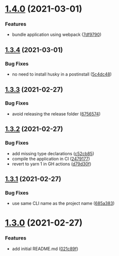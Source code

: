 # [1.4.0](https://github.com/e0ipso/gh-checks-cli/compare/v1.3.4...v1.4.0) (2021-03-01)


### Features

* bundle application using webpack ([7df9790](https://github.com/e0ipso/gh-checks-cli/commit/7df9790d8e1173fa8953c4c03e95afb01121c75f))

## [1.3.4](https://github.com/e0ipso/gh-checks-cli/compare/v1.3.3...v1.3.4) (2021-03-01)


### Bug Fixes

* no need to install husky in a postinstall ([5c4dc48](https://github.com/e0ipso/gh-checks-cli/commit/5c4dc481870755dc7b43684c6d57a24ed2b3a38d))

## [1.3.3](https://github.com/e0ipso/gh-checks-cli/compare/v1.3.2...v1.3.3) (2021-02-27)


### Bug Fixes

* avoid releasing the release folder ([6756574](https://github.com/e0ipso/gh-checks-cli/commit/6756574a8e10f10a61bd9c5b1da34da1b4396a78))

## [1.3.2](https://github.com/e0ipso/gh-checks-cli/compare/v1.3.1...v1.3.2) (2021-02-27)


### Bug Fixes

* add missing type declarations ([c52cb85](https://github.com/e0ipso/gh-checks-cli/commit/c52cb8589683f7b68eeacb2478a96119b5201185))
* compile the application in CI ([2479177](https://github.com/e0ipso/gh-checks-cli/commit/2479177a320e4b5e1abead1829c10d20585d9e8e))
* revert to yarn 1 in GH actions ([d79d30f](https://github.com/e0ipso/gh-checks-cli/commit/d79d30f74e07664afcd1e3f98b2825ae872011a2))

## [1.3.1](https://github.com/e0ipso/gh-checks-cli/compare/v1.3.0...v1.3.1) (2021-02-27)


### Bug Fixes

* use same CLI name as the project name ([685a383](https://github.com/e0ipso/gh-checks-cli/commit/685a38365f6048913ad0ccc0936f101b591cdd54))

# [1.3.0](https://github.com/e0ipso/gh-checks-cli/compare/v1.2.0...v1.3.0) (2021-02-27)


### Features

* add initial README.md ([021c89f](https://github.com/e0ipso/gh-checks-cli/commit/021c89feb81d05ee9f3082e2ae6ebfcf36aa0057))
